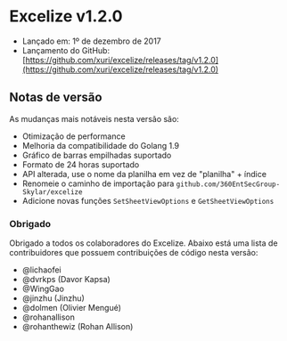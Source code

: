 # Excelize v1.2.0

* Lançado em: 1º de dezembro de 2017
* Lançamento do GitHub: [https://github.com/xuri/excelize/releases/tag/v1.2.0](https://github.com/xuri/excelize/releases/tag/v1.2.0)

## Notas de versão

As mudanças mais notáveis nesta versão são:

* Otimização de performance
* Melhoria da compatibilidade do Golang 1.9
* Gráfico de barras empilhadas suportado
* Formato de 24 horas suportado
* API alterada, use o nome da planilha em vez de "planilha" + índice
* Renomeie o caminho de importação para `github.com/360EntSecGroup-Skylar/excelize`
* Adicione novas funções `SetSheetViewOptions` e `GetSheetViewOptions`

### Obrigado

Obrigado a todos os colaboradores do Excelize. Abaixo está uma lista de contribuidores que possuem contribuições de código nesta versão:

* @lichaofei
* @dvrkps (Davor Kapsa)
* @WingGao
* @jinzhu (Jinzhu)
* @dolmen (Olivier Mengué)
* @rohanallison
* @rohanthewiz (Rohan Allison)
